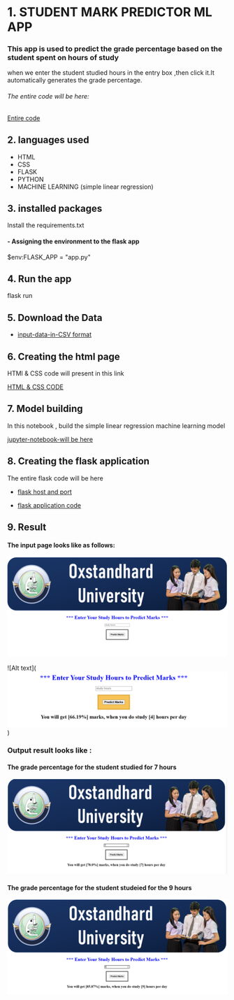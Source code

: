 
# 1. STUDENT MARK PREDICTOR ML APP

### This app is used to predict the grade percentage based on the student spent on hours of study

 when we enter the student studied hours in the entry box ,then click it.It automatically generates the grade percentage.

###### The entire code will be here:
 [Entire code](https://github.com/medisetti-jayakumar/student-mark-predictor)

## 2. languages used

 - HTML
 - CSS
 - FLASK
 - PYTHON
 - MACHINE LEARNING (simple linear regression)

## 3. installed packages

 Install the requirements.txt

#### - Assigning the environment to the flask app 
 $env:FLASK_APP = "app.py"

## 4. Run the app
 flask run

 ## 5. Download the Data

  +  [input-data-in-CSV format](https://github.com/medisetti-jayakumar/student-mark-predictor/blob/main/input_student_info.csv)


## 6. Creating the html page
 HTMl & CSS code will present in this link

 [HTML & CSS CODE](https://github.com/medisetti-jayakumar/student-mark-predictor/blob/main/index.html)

## 7. Model building

 In this notebook , build the simple linear regression machine learning model 

 [jupyter-notebook-will be here](https://github.com/medisetti-jayakumar/student-mark-predictor/blob/main/students_marks_notebook.ipynb)

## 8. Creating the flask application
  The entire flask code will be here

  + [flask host and port](https://github.com/medisetti-jayakumar/student-mark-predictor/blob/main/flask%20practise.py)

  + [flask application code](https://github.com/medisetti-jayakumar/student-mark-predictor/blob/main/app1.py)


 ## 9. Result
  #### The input page looks like as follows:

  ![Alt text](<Screenshot 2023-12-23 105151.png>)

 ![Alt text](![Alt text](<Screenshot 2023-12-23 105237.png>))

 ### Output result looks like :
 #### The grade percentage for the student studied for 7 hours
![Alt text](<Screenshot 2023-12-23 105301.png>)

 #### The grade percentage for the student studeied for the 9 hours
 ![Alt text](<Screenshot 2023-12-23 105324.png>)
